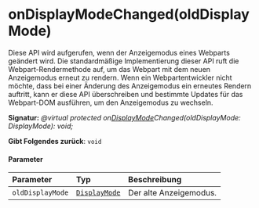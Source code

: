 # <a name="ondisplaymodechangedolddisplaymode"></a>onDisplayModeChanged(oldDisplayMode)




Diese API wird aufgerufen, wenn der Anzeigemodus eines Webparts geändert wird. Die standardmäßige Implementierung dieser API ruft die Webpart-Rendermethode auf, um das Webpart mit dem neuen Anzeigemodus erneut zu rendern. Wenn ein Webpartentwickler nicht möchte, dass bei einer Änderung des Anzeigemodus ein erneutes Rendern auftritt, kann er diese API überschreiben und bestimmte Updates für das Webpart-DOM ausführen, um den Anzeigemodus zu wechseln.

**Signatur:** _@virtual protected on[DisplayMode](../sp-core-library/displaymode.md)Changed(oldDisplayMode: DisplayMode): void;_

**Gibt Folgendes zurück**: `void`





#### <a name="parameters"></a>Parameter


| Parameter    | Typ    | Beschreibung |
|:-------------|:---------------|:------------|
| `oldDisplayMode`    | [`DisplayMode`](../sp-core-library/displaymode.md) | Der alte Anzeigemodus. |


